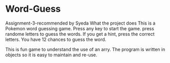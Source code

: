 # Word-Guess
Assignment-3-recommended by Syeda 
What the project does
This is a Pokemon word guessing game.
Press any key to start the game.
press randome letters to guess the words. 
If you get a hint, press the correct letters.
You have 12 chances to guess the word. 

This is fun game to understand the use of an arry. The program is written in objects so it is easy to maintain and re-use. 

